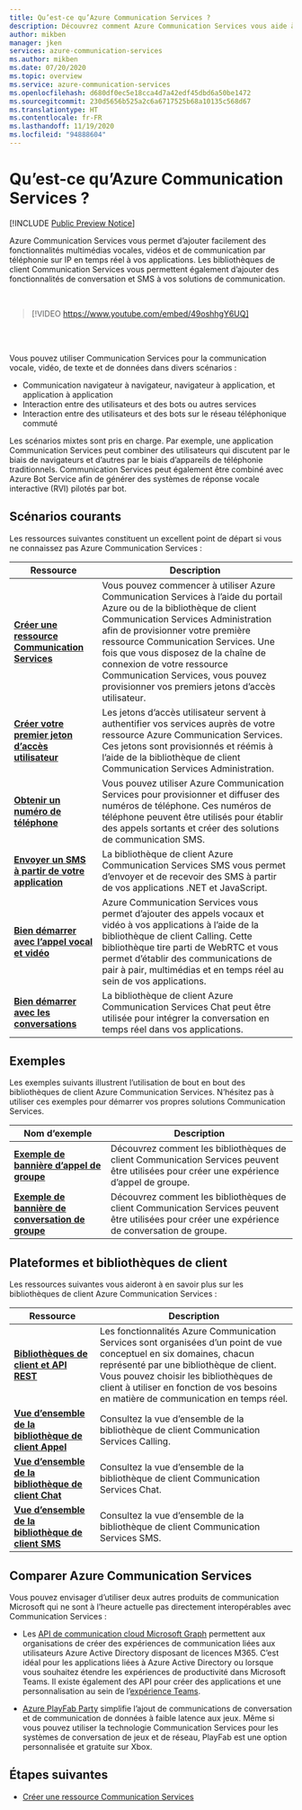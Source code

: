 ```yaml
---
title: Qu’est-ce qu’Azure Communication Services ?
description: Découvrez comment Azure Communication Services vous aide à développer de riches expériences utilisateur avec des communications en temps réel.
author: mikben
manager: jken
services: azure-communication-services
ms.author: mikben
ms.date: 07/20/2020
ms.topic: overview
ms.service: azure-communication-services
ms.openlocfilehash: d680df0ec5e18cca4d7a42edf45dbd6a50be1472
ms.sourcegitcommit: 230d5656b525a2c6a6717525b68a10135c568d67
ms.translationtype: HT
ms.contentlocale: fr-FR
ms.lasthandoff: 11/19/2020
ms.locfileid: "94888604"
---
```

# <a name="what-is-azure-communication-services"></a>Qu’est-ce qu’Azure Communication Services ?

[!INCLUDE [Public Preview Notice](./includes/public-preview-include.md)]

Azure Communication Services vous permet d’ajouter facilement des fonctionnalités multimédias vocales, vidéos et de communication par téléphonie sur IP en temps réel à vos applications. Les bibliothèques de client Communication Services vous permettent également d’ajouter des fonctionnalités de conversation et SMS à vos solutions de communication.

<br>

> [!VIDEO https://www.youtube.com/embed/49oshhgY6UQ]

<br>
<br>

Vous pouvez utiliser Communication Services pour la communication vocale, vidéo, de texte et de données dans divers scénarios :

- Communication navigateur à navigateur, navigateur à application, et application à application
- Interaction entre des utilisateurs et des bots ou autres services
- Interaction entre des utilisateurs et des bots sur le réseau téléphonique commuté

Les scénarios mixtes sont pris en charge. Par exemple, une application Communication Services peut combiner des utilisateurs qui discutent par le biais de navigateurs et d’autres par le biais d’appareils de téléphonie traditionnels. Communication Services peut également être combiné avec Azure Bot Service afin de générer des systèmes de réponse vocale interactive (RVI) pilotés par bot.

## <a name="common-scenarios"></a>Scénarios courants

Les ressources suivantes constituent un excellent point de départ si vous ne connaissez pas Azure Communication Services :
<br>

| Ressource                               |Description                           |
|---                                    |---                                   |
|**[Créer une ressource Communication Services](./quickstarts/create-communication-resource.md)**|Vous pouvez commencer à utiliser Azure Communication Services à l’aide du portail Azure ou de la bibliothèque de client Communication Services Administration afin de provisionner votre première ressource Communication Services. Une fois que vous disposez de la chaîne de connexion de votre ressource Communication Services, vous pouvez provisionner vos premiers jetons d’accès utilisateur.|
|**[Créer votre premier jeton d’accès utilisateur](./quickstarts/access-tokens.md)**|Les jetons d’accès utilisateur servent à authentifier vos services auprès de votre ressource Azure Communication Services. Ces jetons sont provisionnés et réémis à l’aide de la bibliothèque de client Communication Services Administration.|
|**[Obtenir un numéro de téléphone](./quickstarts/telephony-sms/get-phone-number.md)**|Vous pouvez utiliser Azure Communication Services pour provisionner et diffuser des numéros de téléphone. Ces numéros de téléphone peuvent être utilisés pour établir des appels sortants et créer des solutions de communication SMS.|
|**[Envoyer un SMS à partir de votre application](./quickstarts/telephony-sms/send.md)**|La bibliothèque de client Azure Communication Services SMS vous permet d’envoyer et de recevoir des SMS à partir de vos applications .NET et JavaScript.|
|**[Bien démarrer avec l’appel vocal et vidéo](./quickstarts/voice-video-calling/getting-started-with-calling.md)**| Azure Communication Services vous permet d’ajouter des appels vocaux et vidéo à vos applications à l’aide de la bibliothèque de client Calling. Cette bibliothèque tire parti de WebRTC et vous permet d’établir des communications de pair à pair, multimédias et en temps réel au sein de vos applications.|
|**[Bien démarrer avec les conversations](./quickstarts/chat/get-started.md)**|La bibliothèque de client Azure Communication Services Chat peut être utilisée pour intégrer la conversation en temps réel dans vos applications.|


## <a name="samples"></a>Exemples

Les exemples suivants illustrent l’utilisation de bout en bout des bibliothèques de client Azure Communication Services. N’hésitez pas à utiliser ces exemples pour démarrer vos propres solutions Communication Services.
<br>

| Nom d’exemple                               | Description                           |
|---                                    |---                                   |
|**[Exemple de bannière d’appel de groupe](./samples/calling-hero-sample.md)**|Découvrez comment les bibliothèques de client Communication Services peuvent être utilisées pour créer une expérience d’appel de groupe.|
|**[Exemple de bannière de conversation de groupe](./samples/chat-hero-sample.md)**|Découvrez comment les bibliothèques de client Communication Services peuvent être utilisées pour créer une expérience de conversation de groupe.|


## <a name="platforms-and-client-libraries"></a>Plateformes et bibliothèques de client

Les ressources suivantes vous aideront à en savoir plus sur les bibliothèques de client Azure Communication Services :

| Ressource                               | Description                           |
|---                                    |---                                   |
|**[Bibliothèques de client et API REST](./concepts/sdk-options.md)**|Les fonctionnalités Azure Communication Services sont organisées d’un point de vue conceptuel en six domaines, chacun représenté par une bibliothèque de client. Vous pouvez choisir les bibliothèques de client à utiliser en fonction de vos besoins en matière de communication en temps réel.|
|**[Vue d’ensemble de la bibliothèque de client Appel](./concepts/voice-video-calling/calling-sdk-features.md)**|Consultez la vue d’ensemble de la bibliothèque de client Communication Services Calling.|
|**[Vue d’ensemble de la bibliothèque de client Chat](./concepts/chat/sdk-features.md)**|Consultez la vue d’ensemble de la bibliothèque de client Communication Services Chat.|
|**[Vue d’ensemble de la bibliothèque de client SMS](./concepts/telephony-sms/sdk-features.md)**|Consultez la vue d’ensemble de la bibliothèque de client Communication Services SMS.|

## <a name="compare-azure-communication-services"></a>Comparer Azure Communication Services

Vous pouvez envisager d’utiliser deux autres produits de communication Microsoft qui ne sont à l’heure actuelle pas directement interopérables avec Communication Services :

 - Les [API de communication cloud Microsoft Graph](/graph/cloud-communications-concept-overview) permettent aux organisations de créer des expériences de communication liées aux utilisateurs Azure Active Directory disposant de licences M365. C’est idéal pour les applications liées à Azure Active Directory ou lorsque vous souhaitez étendre les expériences de productivité dans Microsoft Teams. Il existe également des API pour créer des applications et une personnalisation au sein de l’[expérience Teams](/microsoftteams/platform/?preserve-view=true&view=msteams-client-js-latest).

 - [Azure PlayFab Party](/gaming/playfab/features/multiplayer/networking/) simplifie l’ajout de communications de conversation et de communication de données à faible latence aux jeux. Même si vous pouvez utiliser la technologie Communication Services pour les systèmes de conversation de jeux et de réseau, PlayFab est une option personnalisée et gratuite sur Xbox.


## <a name="next-steps"></a>Étapes suivantes

 - [Créer une ressource Communication Services](./quickstarts/create-communication-resource.md)
